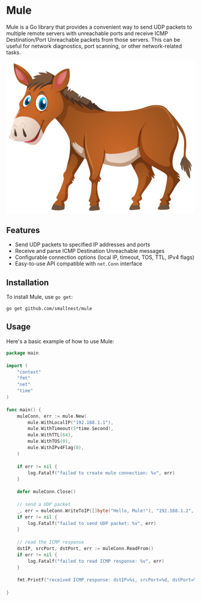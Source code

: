 # Mule

Mule is a Go library that provides a convenient way to send UDP packets to multiple remote servers with unreachable ports and receive ICMP Destination/Port Unreachable packets from those servers. This can be useful for network diagnostics, port scanning, or other network-related tasks.


![](mule.jpg)

## Features

- Send UDP packets to specified IP addresses and ports
- Receive and parse ICMP Destination Unreachable messages
- Configurable connection options (local IP, timeout, TOS, TTL, IPv4 flags)
- Easy-to-use API compatible with `net.Conn` interface

## Installation

To install Mule, use `go get`:

```
go get github.com/smallnest/mule
```

## Usage

Here's a basic example of how to use Mule:

```go
package main

import (
	"context"
	"fmt"
	"net"
	"time"
)

func main() {
	muleConn, err := mule.New(
		mule.WithLocalIP("192.168.1.1"),
		mule.WithTimeout(5*time.Second),
		mule.WithTTL(64),
		mule.WithTOS(0),
		mule.WithIPv4Flag(0),
	)

    if err != nil {
        log.Fatalf("failed to create mule connection: %v", err)
    }

    defer muleConn.Close()

    // send a UDP packet
    _, err = muleConn.WriteToIP([]byte("Hello, Mule!"), "192.168.1.2", 1234, 80)
    if err != nil { 
        log.Fatalf("failed to send UDP packet: %v", err)
    }

    // read the ICMP response
    dstIP, srcPort, dstPort, err := muleConn.ReadFrom()
    if err != nil {
        log.Fatalf("failed to read ICMP response: %v", err)
    }
    
    fmt.Printf("received ICMP response: dstIP=%s, srcPort=%d, dstPort=%d\n", dstIP, srcPort, dstPort)

}




